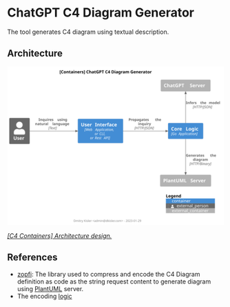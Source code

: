 # ChatGPT C4 Diagram Generator

The tool generates C4 diagram using textual description.

## Architecture

![architecture](diagram.svg)

<em>[[C4 Containers] Architecture design.](https://www.plantuml.com/plantuml/svg/RP9FRvj04CNlV8efKXL7Yiqbfwggd6BBSMido7-KGrjPOtOCgowxT7Peus_V1HFRKii5zkdz7lC6nbwGfQbCz4xRt3IAe1If_OSaOVmpAhIKpRxnnBcpGbP6kQkIsg1jcQ4NPVG-IU-7MIjjbukaGY_4GTgbWK1jYKTrcn-95aCGVplh_WUa9Seisq1w3nED1MC5CxB4A8xZA3eu5y8WdbHQ-0XVjJVX-15LfUrO_UoExKIVO0Zl5GeDRexX6YwNGwLkRaD2HkoTtKrVPT2sk8Du6sxnRHITnnWqkfTXReNuW3d5GNcXFJpKjT4vYdRsxhjr3EbYVdfOaHTuoEOXwfAqfy2bZWaMhj1vcp9pro7Nxcwel4GfQccnVXLhuj_4_nZVTXwSRxk-MACLcTsgRzZLcTjVZMRoq7Xj2x0e3QE1G1OD5bs_3RrAO7iqGDtq6RiQ2vI0IacWkvnZwt_SRBBao_hvgOUsNTrBWRaz49-eoYao_sCc7NFLfV_Q_TlKwHyuav-rHJws1TUFpo-xnNGsVPeCRgCnMHNulm00)</em>

## References

- [zopfi](https://github.com/google/zopfli): The library used to compress and encode the C4 Diagram definition as code
  as the string request content to generate diagram using [PlantUML](www.plantuml.com/plantuml/uml) server.
- The encoding [logic](web/src/converter.js)
